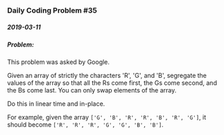 ### Daily Coding Problem #35
##### 2019-03-11
##### Problem:

This problem was asked by Google.

Given an array of strictly the characters 'R', 'G', and 'B', segregate the values of the array so that all the Rs come first, the Gs come second, and the Bs come last. You can only swap elements of the array.

Do this in linear time and in-place.

For example, given the array ```['G', 'B', 'R', 'R', 'B', 'R', 'G']```, it should become ```['R', 'R', 'R', 'G', 'G', 'B', 'B']```.

